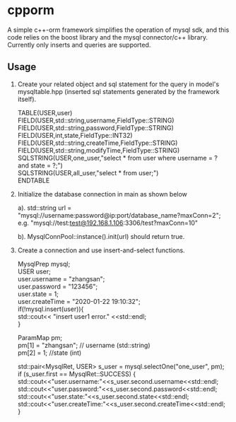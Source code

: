 # cpporm
A simple c++-orm framework simplifies the operation of mysql sdk, and this code relies on the boost library and the mysql connector/c++ library. Currently only inserts and queries are supported.

## Usage
1. Create your related object and sql statement for the query in model's mysqltable.hpp (inserted sql statements generated by the framework itself).
    
    TABLE(USER,user)  <br>
    FIELD(USER,std::string,username,FieldType::STRING) <br>
    FIELD(USER,std::string,password,FieldType::STRING) <br>
    FIELD(USER,int,state,FieldType::INT32) <br>
    FIELD(USER,std::string,createTime,FieldType::STRING) <br>
    FIELD(USER,std::string,modifyTime,FieldType::STRING) <br>
    SQLSTRING(USER,one_user,"select * from user where username = ? and state = ?;") <br>
    SQLSTRING(USER,all_user,"select * from user;") <br>
    ENDTABLE
    
2. Initialize the database connection in main as shown below

    a).  std::string url = "mysql://username:password@ip:port/database_name?maxConn=2";<br>
        e.g.   "mysql://test:test@192.168.1.106:3306/test?maxConn=10"
    
    b). MysqlConnPool::instance().init(url) should return true.
    
3. Create a connection and use insert-and-select functions.

    MysqlPrep mysql;<br>
    USER user;<br>
    user.username = "zhangsan";<br>
    user.password = "123456";<br>
    user.state = 1;<br>
    user.createTime = "2020-01-22 19:10:32";<br>
    if(!mysql.insert(user)){<br>
        std::cout<< "insert user1 error." <<std::endl;<br>
    }
    
    ParamMap pm;<br>
    pm[1] = "zhangsan"; // username (std::string)<br>
    pm[2] = 1;  //state (int)

    std::pair<MysqlRet, USER> s_user = mysql.selectOne<USER>("one_user", pm);<br>
    if (s_user.first == MysqlRet::SUCCESS) {<br>
        std::cout<<"user.username:"<<s_user.second.username<<std::endl;<br>
        std::cout<<"user.password:"<<s_user.second.password<<std::endl;<br>
        std::cout<<"user.state:"<<s_user.second.state<<std::endl;<br>
        std::cout<<"user.createTime:"<<s_user.second.createTime<<std::endl;<br>
    }



    
    
    
